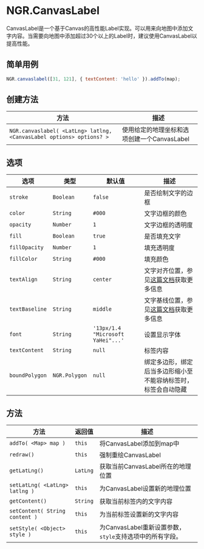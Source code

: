 # NGR.CanvasLabel

CanvasLabel是一个基于Canvas的高性能Label实现。可以用来向地图中添加文字内容。当需要向地图中添加超过30个以上的Label时，建议使用CanvasLabel以提高性能。

## 简单用例
```javascript
NGR.canvaslabel([31, 121], { textContent: 'hello' }).addTo(map);
```

## 创建方法
| 方法 | 描述 |
| -- | -- |
| `NGR.canvaslabel( <LatLng> latlng, <CanvasLabel options> options? >` | 使用给定的地理坐标和选项创建一个CanvasLabel |

## 选项
| 选项 | 类型 | 默认值 | 描述 |
| -- | -- | -- | -- |
| `stroke` | `Boolean` | `false` | 是否绘制文字的边框 |
| `color` | `String` | `#000` | 文字边框的颜色 |
| `opacity` | `Number` | `1` | 文字边框的透明度 |
| `fill` | `Boolean` | `true` | 是否填充文字 |
| `fillOpacity` | `Number` | `1` | 填充透明度 |
| `fillColor` | `String` | `#000` | 填充颜色 |
| `textAlign` | `String` | `center` | 文字对齐位置，参见[这篇文档](https://developer.mozilla.org/en-US/docs/Web/API/CanvasRenderingContext2D/textAlign)获取更多信息 |
| `textBaseline` | `String` | `middle` | 文字基线位置，参见[这篇文档](https://developer.mozilla.org/en-US/docs/Web/API/CanvasRenderingContext2D/textBaseline)获取更多信息 |
| `font` | `String` | `'13px/1.4 "Microsoft YaHei"...'` | 设置显示字体 |
| `textContent` | `String` | `null` | 标签内容 |
| `boundPolygon` | `NGR.Polygon` | `null` | 绑定多边形，绑定后当多边形缩小至不能容纳标签时，标签会自动隐藏 |

## 方法
| 方法 | 返回值 | 描述 |
| -- | -- | -- |
| `addTo( <Map> map )` | `this`| 将CanvasLabel添加到map中 |
| `redraw()` | `this` | 强制重绘CanvasLabel |
| `getLatLng()` | `LatLng` | 获取当前CanvasLabel所在的地理位置 |
| `setLatLng( <LatLng> latlng )` | `this` | 为CanvasLabel设置新的地理位置 |
| `getContent()` | `String` | 获取当前标签内的文字内容 |
| `setContent( String content )` | `this` | 为当前标签设置新的文字内容 |
| `setStyle( <Object> style )` | `this` | 为CanvasLabel重新设置参数，`style`支持选项中的所有字段。 |
